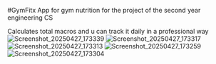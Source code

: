 #GymFitx
App for gym nutrition for the project of the second year engineering CS

Calculates total macros and u can track it daily in a professional way 
![Screenshot_20250427_173339](https://github.com/user-attachments/assets/f293af27-8a03-4bfc-9165-de290aed28cf)
![Screenshot_20250427_173317](https://github.com/user-attachments/assets/a8efa77d-c9ea-4cd7-83ea-b00251f89c45)
![Screenshot_20250427_173313](https://github.com/user-attachments/assets/601af2a8-e820-4a1e-84f7-80c2aefe1212)
![Screenshot_20250427_173259](https://github.com/user-attachments/assets/13dd88a9-fecb-4360-b1f9-057d7e93da6b)
![Screenshot_20250427_173304](https://github.com/user-attachments/assets/7ab08ddf-f54c-4207-b4cf-2413b7f5c6f5)
